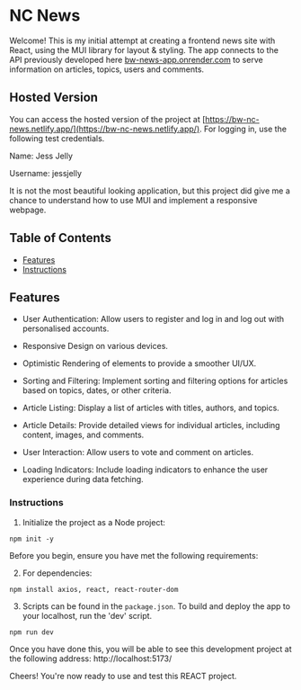 # NC News

Welcome! This is my initial attempt at creating a frontend news site with React, using the MUI library for layout & styling. The app connects to the API previously developed here [bw-news-app.onrender.com](bw-news-app.onrender.com) to serve information on articles, topics, users and comments.

## Hosted Version

You can access the hosted version of the project at [https://bw-nc-news.netlify.app/](https://bw-nc-news.netlify.app/). For logging in, use the following test credentials.

Name: Jess Jelly

Username: jessjelly

It is not the most beautiful looking application, but this project did give me a chance to understand how to use MUI and implement a responsive webpage. 

## Table of Contents

- [Features](#features)
- [Instructions](#instructions)

## Features

- User Authentication: Allow users to register and log in and log out with personalised accounts.

- Responsive Design on various devices.

- Optimistic Rendering of elements to provide a smoother UI/UX.

- Sorting and Filtering: Implement sorting and filtering options for articles based on topics, dates, or other criteria.

- Article Listing: Display a list of articles with titles, authors, and topics.

- Article Details: Provide detailed views for individual articles, including content, images, and comments.

- User Interaction: Allow users to vote and comment on articles.

- Loading Indicators:
  Include loading indicators to enhance the user experience during data fetching.

### Instructions

1. Initialize the project as a Node project:

```
npm init -y
```

Before you begin, ensure you have met the following requirements:

2. For dependencies:

```
npm install axios, react, react-router-dom
```

3. Scripts can be found in the `package.json`. To build and deploy the app to your localhost, run the 'dev' script.

```
npm run dev
```

Once you have done this, you will be able to see this development project at the following address: http://localhost:5173/

Cheers! You're now ready to use and test this REACT project.
